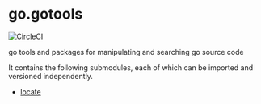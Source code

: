 # go.gotools

[![CircleCI](https://circleci.com/gh/cloudengio/go.gotools.svg?style=svg)](https://circleci.com/gh/cloudengio/go.gotools)

go tools and packages for manipulating and searching go source code

It contains the following submodules, each of which can be imported and
versioned independently.

- [locate](locate/README.md)
